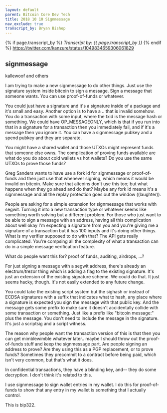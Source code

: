 ```yaml
---
layout: default
parent: Bitcoin Core Dev Tech
title: 2018 10 10 Signmessage
nav_exclude: true
transcript_by: Bryan Bishop
---
```


{% if page.transcript_by %} <i>Transcript by:
{{ page.transcript_by }}</i> {% endif %}
<https://twitter.com/kanzure/status/1049834659306061829>

## signmessage

kallewoof and others

I am trying to make a new signmessage to do other things. Just use the
signature system inside bitcoin to sign a message. Sign a message that
someone wants. You can use proof-of-funds or whatever.

You could just have a signature and it's a signature inside of a package
and it's small and easy. Another option is to have a .. that is invalid
somehow. You do a transaction with some input, where the txid is the
message hash or something. We could have OP_MESSAGEONLY, which is that
if you run into that in a signature for a transaction then you
immediately fail, and if it's a message then you ignore it. You can have
a signmessage pubkey and a spend pubkey and they are separate.

You might have a shared wallet and those UTXOs might represent funds
that someone else owns. The complication of proving funds available are
what do you do about cold wallets vs hot wallets? Do you use the same
UTXOs to prove those funds?

Greg Sanders wants to have use a fork id for signmessage or
proof-of-funds and then just use that whenever signing, which means it
would be invalid on bitcoin. Make sure that altcoins don't use this too;
but what happens when they go ahead and do that? Maybe any fork id means
it's a signmessage and all the replay protection goes out the window
((laughter)).

People are asking for a simple extension for signmessage that works with
segwit. Turning it into a new transaction type or whatever seems like
something worth solving but a different problem. For those who just want
to be able to sign a message with an address, having all this
complication about well okay I'm expecting a signature from you and
you're giving me a signature of a transaction but it has 100 inputs and
it's doing other things. What is my verifier supposed to do with that?
The API gets really complicated. You're compsing all the complexity of
what a transaction can do in a simple message verification feature.

What do people want this for? proof of funds, auditing, airdrops, ...?

For just signing a message with a segwit address, there's already an
electrum/trezor thing which is adding a flag to the existing signature.
It's just an extension of the existing signature scheme. We could do
that. It just seems hacky, though. It's not easily extended to any
future change.

You could take the existing script system but the sighash or instead of
ECDSA signatures with a suffix that indicates what to hash, any place
where a signature is expected you sign the message with that public key.
And the message gets some prefix to make sure it doesn't accidentally
collide with some transaction or something. Just like a prefix like
"bitcoin message:" plus the message. You don't need to include the
message in the signature. It's just a scriptsig and a script witness.

The reason why people want the transaction version of this is that then
you can get mimblewimble whatever later.. maybe I should throw out the
proof-of-funds stuff and keep the signmessage part. Are people signing
an address to prove? Are they using this as a PGP replacement, or to
prove funds? Sometimes they precommit to a contract before being paid,
which isn't very common, but that's what it does.

In confidential transactions, they have a blinding key, and-- they do
some decryption. I don't think it's related to this.

I use signmessage to sign wallet entries in my wallet. I do this for
proof-of-funds to show that any entry in my wallet is something that I
actually control.

This is bip322.
